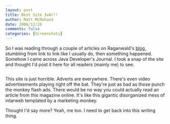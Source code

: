 ```yaml
---
layout: post
title: Best Site 3vAr!!
author: Matt McMahand
date: 2006/12/28
comments: false
categories: [Screenshots]
---
```


So I was reading through a couple of articles on Raganwald's <a href="http://weblog.raganwald.com">blog</a>, stumbling from link to link like I usually do, then something happened. Somehow I came across Java Developer's Journal. I took a snap of the site and thought I'd post it here for all readers (mainly me) to see.

 <a href="http://www.flickr.com/photos/invalidusrname/335888772/" title="photo sharing"><img src="http://farm1.static.flickr.com/149/335888772_49e3aed373_m.jpg" alt=""/></a>


This site is just horrible. Adverts are everywhere. There's even video advertisements playing right off the bat. They're just as bad as those punch the monkey flash ads. There would be no way you could actually read an article from this magazine online. It's like this gigantic disorganized mess of intarweb templated by a marketing monkey.

Thought I'd say more? Yeah, me too. I need to get back into this writing thing.
